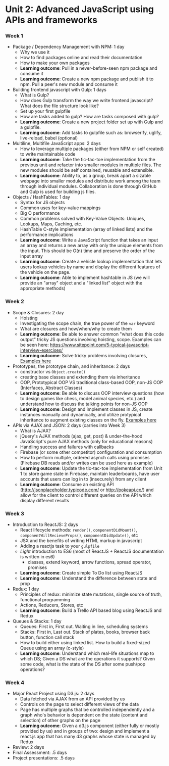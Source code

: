 # Unit 2: Advanced JavaScript using APIs and frameworks

### Week 1

- Package / Dependency Management with NPM: 1 day
  - Why we use it
  - How to find packages online and read their documentation
  - How to make your own packages
  - **Learning outcome**: Pull in a never-before-seen npm package and consume it
  - **Learning outcome**: Create a new npm package and publish it to npm. Pull a peer's new module and consume it
- Building frontend javascript with Gulp: 1 days
  - What is Gulp?
  - How does Gulp transform the way we write frontend javascript? What does the file structure look like?
  - Set up your first gulpfile
  - How are tasks added to gulp? How are tasks composed with gulp?
  - **Learning outcome**: Create a new project folder set up with Gulp and a gulpfile.
  - **Learning outcome**: Add tasks to gulpfile such as: browserify, uglify, live-reload, babel (optional)
- Multiline, Multifile JavaScript apps: 2 days
  - How to leverage multiple packages (either from NPM or self created) to write maintainable code
  - **Learning outcome**: Take the tic-tac-toe implementation from the previous unit and refactor into smaller modules in multiple files. The new modules should be self contained, reusable and extensible.
  - **Learning outcome**: Ability to, as a group, break apart a sizable webpage into smaller modules and distribute work among the team through individual modules. Collaboration is done through GitHub and Gulp is used for building js files.
- Objects / HashTables: 1 day
  - Syntax for JS objects
  - Common uses for key-value mappings
  - Big O performance
  - Common problems solved with Key-Value Objects: Uniques, Lookups, Maps, Caching, etc.
  - HashTable C-style implementation (array of linked lists) and the performance implications
  - **Learning outcome**: Write a JavaScript function that takes an input an array and returns a new array with only the unique elements from the input. This should be O(n) time and preserve the order of the input array
  - **Learning outcome**: Create a vehicle lookup implementation that lets users lookup vehicles by name and display the different features of the vehicle on the page.
  - **Learning outcome**: Able to implement hashtable in JS (we will provide an "array" object and a "linked list" object with the appropriate methods)


### Week 2

- Scope & Closures: 2 day
  - Hoisting
  - Investigating the scope chain, the true power of the `var` keyword
  - What are closures and how/when/why to create them
  - **Learning outcome**: Be able to answer common "what does this code output" tricky JS questions involving hoisting, scope. Examples can be seen here: https://www.sitepoint.com/5-typical-javascript-interview-exercises/ 
  - **Learning outcome**: Solve tricky problems involving closures, [Examples here](https://github.com/C4Q/ac-curriculum-web/tree/master/unit2-apis-and-advanced-javascript/closure-challenges.md)
- Prototypes, the prototype chain, and inheritance: 2 days
  - constructor vs `Object.create()`
  - creating base classes and extending them via inheritance
  - OOP, Prototypical OOP VS traditional class-based OOP, non-JS OOP (Interfaces, Abstract Classes)
  - **Learning outcome**: Be able to discuss OOP interview questions (how to design games like chess, model animal species, etc.) and understand how to discuss the talking points for non-JS OOP
  - **Learning outcome**: Design and implement classes in JS, create instances manually and dynamically, and utilize protypical inheritance to augment existing classes on the fly. [Examples here](https://github.com/C4Q/ac-curriculum-web/tree/master/unit2-apis-and-advanced-javascript/oo-challenges.md)
- APIs via AJAX and JSON: 2 days (carries into Week 3)
  - What is AJAX?
  - jQuery's AJAX methods (ajax, get, post) & under-the-hood JavaScript's pure AJAX methods (only for educational reasons)
  - Handling success and failures with callbacks
  - Firebase (or some other competitor) configuration and consumption
  - How to perform multiple, ordered asynch calls using promises (Firebase DB reads and/or writes can be used here as example)
  - **Learning outcome**: Update the tic-tac-toe implementation from Unit 1 to store game state in Firebase, maintain leaderboards, have user accounts that users can log in to (insecurely) from any client
  - **Learning outcome**: Consume an existing API (http://jsonplaceholder.typicode.com/ or http://pokeapi.co/) and allow for the client to control different queries on the API which display different results 


### Week 3

- Introduction to ReactJS: 2 days
  - React lifecycle methods: `render()`, `componentDidMount()`, `componentWillRecieveProps()`, `componentDidUpdate()`, etc
  - JSX and the benefits of writing HTML markup in javascript
  - Adding a reactjs task to your `gulpfile`
  - _Light_ introduction to ES6 (most of ReactJS + ReactJS documentation is written in es6)
    - classes, extend keyword, arrow functions, spread operator, promises
  - **Learning outcome**: Create simple To Do list using ReactJS
  - **Learning outcome**: Understand the difference between state and prop
- Redux: 1 day
  - Principles of redux: minimize state mutations, single source of truth, functional programming
  - Actions, Reducers, Stores, etc
  - **Learning outcome**: Build a Trello API based blog using ReactJS and Redux
- Queues & Stacks: 1 day
  - Queues: First in, First out. Waiting in line, scheduling systems
  - Stacks: First in, Last out. Stack of plates, books, browser back button, function call stack
  - How to build either using linked list. How to build a fixed-sized Queue using an array (c-style)
  - **Learning outcome**: Understand which real-life situations map to which DS; Given a DS what are the operations it supports? Given some code, what is the state of the DS after some push/pop operations?

### Week 4

- Major React Project using D3.js: 2 days
  - Data fetched via AJAX from an API provided by us
  - Controls on the page to select different views of the data
  - Page has multiple graphs that be controlled independently and a graph who's behavior is dependent on the state (content and selection) of other graphs on the page
  - **Learning outcome**: Given a d3.js component (either fully or mostly provided by us) and in groups of two: design and implement a react.js app that has many d3 graphs whose state is managed by Redux
- Review: 2 days
- Final Assessment: .5 days
- Project presentations: .5 days
